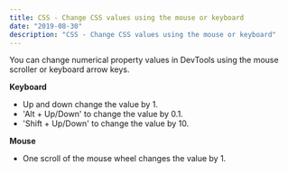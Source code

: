```yaml
---
title: CSS - Change CSS values using the mouse or keyboard
date: "2019-08-30"
description: "CSS - Change CSS values using the mouse or keyboard"
---
```


You can change numerical property values in DevTools using the mouse scroller or keyboard arrow keys.

**Keyboard**

* Up and down change the value by 1.
* 'Alt + Up/Down' to change the value by 0.1.
* 'Shift + Up/Down' to change the value by 10.

**Mouse**

* One scroll of the mouse wheel changes the value by 1.



